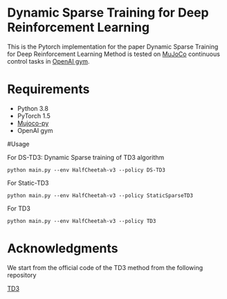 # Dynamic Sparse Training for Deep Reinforcement Learning

This is the Pytorch implementation for the paper Dynamic Sparse Training for Deep Reinforcement Learning
Method is tested on [MuJoCo](http://www.mujoco.org/) continuous control tasks in [OpenAI gym](https://github.com/openai/gym).

# Requirements
* Python 3.8
* PyTorch 1.5
* [Mujoco-py](https://github.com/openai/mujoco-py) 
* OpenAI gym

#Usage

For DS-TD3: Dynamic Sparse training of TD3 algorithm 
```
python main.py --env HalfCheetah-v3 --policy DS-TD3
```

For Static-TD3
```
python main.py --env HalfCheetah-v3 --policy StaticSparseTD3
```

For TD3
```
python main.py --env HalfCheetah-v3 --policy TD3
```

# Acknowledgments
We start from the official code of the TD3 method from the following repository

[TD3](https://github.com/sfujim/TD3)
